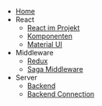 <!-- docs/_sidebar.md -->

* [Home](/)
* React
    * [React im Projekt](react/reactOverview.md)
    * [Komponenten](react/AufbauKomponente.md)
    * [Material UI](react/MaterialUi.md)
* Middleware
    * [Redux](middleware/Redux.md)
    * [Saga Middleware](middleware/SagaMiddleware.md)
* Server
    * [Backend](server/README.md)
    * [Backend Connection](server)